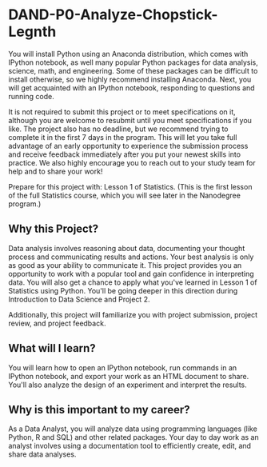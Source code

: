 # DAND-P0-Analyze-Chopstick-Legnth
You will install Python using an Anaconda distribution, which comes with IPython notebook, as well many popular Python packages for data analysis, science, math, and engineering. Some of these packages can be difficult to install otherwise, so we highly recommend installing Anaconda. Next, you will get acquainted with an IPython notebook, responding to questions and running code.

It is not required to submit this project or to meet specifications on it, although you are welcome to resubmit until you meet specifications if you like. The project also has no deadline, but we recommend trying to complete it in the first 7 days in the program. This will let you take full advantage of an early opportunity to experience the submission process and receive feedback immediately after you put your newest skills into practice. We also highly encourage you to reach out to your study team for help and to share your work!

Prepare for this project with: Lesson 1 of Statistics. (This is the first lesson of the full Statistics course, which you will see later in the Nanodegree program.)

## Why this Project?

Data analysis involves reasoning about data, documenting your thought process and communicating results and actions. Your best analysis is only as good as your ability to communicate it. This project provides you an opportunity to work with a popular tool and gain confidence in interpreting data. You will also get a chance to apply what you've learned in Lesson 1 of Statistics using Python. You'll be going deeper in this direction during Introduction to Data Science and Project 2.

Additionally, this project will familiarize you with project submission, project review, and project feedback.

## What will I learn?

You will learn how to open an IPython notebook, run commands in an IPython notebook, and export your work as an HTML document to share. You'll also analyze the design of an experiment and interpret the results.

## Why is this important to my career?

As a Data Analyst, you will analyze data using programming languages (like Python, R and SQL) and other related packages.
Your day to day work as an analyst involves using a documentation tool to efficiently create, edit, and share data analyses.
